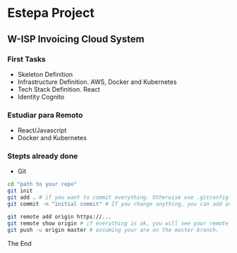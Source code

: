 # Estepa Project
## W-ISP Invoicing Cloud System

### First Tasks
* Skeleton Definition
* Infrastructure Definition. AWS, Docker and Kubernetes
* Tech Stack Definition. React
* Identity Cognito

### Estudiar para Remoto
* React/Javascript
* Docker and Kubernetes





### Stepts already done

* Git
```bash
cd "path to your repo"
git init
git add . # if you want to commit everything. Otherwise use .gitconfig files
git commit -m "initial commit" # If you change anything, you can add and commit again...

git remote add origin https://...
git remote show origin # if everything is ok, you will see your remote
git push -u origin master # assuming your are on the master branch.

```





The End